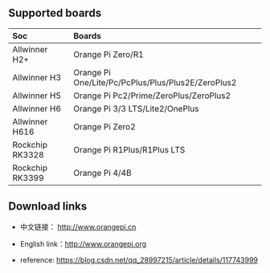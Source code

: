 ## Supported boards

Soc | Boards |
|:--|:--|
| Allwinner H2+ | Orange Pi Zero/R1 |
| Allwinner H3 | Orange Pi One/Lite/Pc/PcPlus/Plus/Plus2E/ZeroPlus2 | 
| Allwinner H5 | Orange Pi Pc2/Prime/ZeroPlus/ZeroPlus2| 
| Allwinner H6 | Orange Pi 3/3 LTS/Lite2/OnePlus| 
| Allwinner H616 | Orange Pi Zero2 | 
| Rockchip RK3328 | Orange Pi R1Plus/R1Plus LTS| 
| Rockchip RK3399 | Orange Pi 4/4B | 

## Download links

- 中文链接：     http://www.orangepi.cn
- English link：http://www.orangepi.org

- reference: https://blog.csdn.net/qq_28997215/article/details/117743999 
